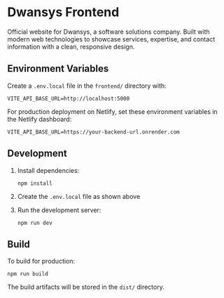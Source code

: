 # Dwansys Frontend

Official website for Dwansys, a software solutions company. Built with modern web technologies to showcase services, expertise, and contact information with a clean, responsive design.

## Environment Variables

Create a `.env.local` file in the `frontend/` directory with:

```
VITE_API_BASE_URL=http://localhost:5000
```

For production deployment on Netlify, set these environment variables in the Netlify dashboard:

```
VITE_API_BASE_URL=https://your-backend-url.onrender.com
```

## Development

1. Install dependencies:
   ```
   npm install
   ```

2. Create the `.env.local` file as shown above

3. Run the development server:
   ```
   npm run dev
   ```

## Build

To build for production:
```
npm run build
```

The build artifacts will be stored in the `dist/` directory.
